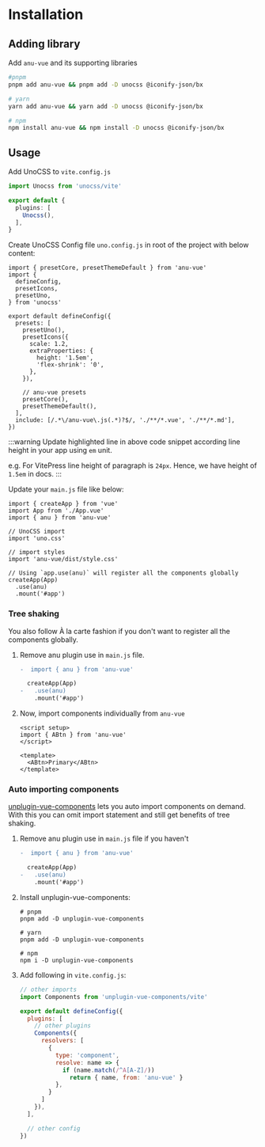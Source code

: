 # Installation

## Adding library

Add `anu-vue` and its supporting libraries

```bash
#pnpm
pnpm add anu-vue && pnpm add -D unocss @iconify-json/bx

# yarn
yarn add anu-vue && yarn add -D unocss @iconify-json/bx

# npm
npm install anu-vue && npm install -D unocss @iconify-json/bx
```

## Usage

Add UnoCSS to `vite.config.js`

```ts
import Unocss from 'unocss/vite'

export default {
  plugins: [
    Unocss(),
  ],
}
```

Create UnoCSS Config file `uno.config.js` in root of the project with below content:

```ts{14}
import { presetCore, presetThemeDefault } from 'anu-vue'
import {
  defineConfig,
  presetIcons,
  presetUno,
} from 'unocss'

export default defineConfig({
  presets: [
    presetUno(),
    presetIcons({
      scale: 1.2,
      extraProperties: {
        height: '1.5em',
        'flex-shrink': '0',
      },
    }),

    // anu-vue presets
    presetCore(),
    presetThemeDefault(),
  ],
  include: [/.*\/anu-vue\.js(.*)?$/, './**/*.vue', './**/*.md'],
})
```

:::warning
Update highlighted line in above code snippet according line height in your app using `em` unit.

e.g. For VitePress line height of paragraph is `24px`. Hence, we have height of `1.5em` in docs.
:::

Update your `main.js` file like below:

```js{3,5-6,8-9,13}
import { createApp } from 'vue'
import App from './App.vue'
import { anu } from 'anu-vue'

// UnoCSS import
import 'uno.css'

// import styles
import 'anu-vue/dist/style.css'

// Using `app.use(anu)` will register all the components globally
createApp(App)
  .use(anu)
  .mount('#app')
```

### Tree shaking

You also follow À la carte fashion if you don't want to register all the components globally.

1. Remove anu plugin use in `main.js` file.

    ```diff
    -  import { anu } from 'anu-vue'

      createApp(App)
    -   .use(anu)
        .mount('#app')
    ```

2. Now, import components individually from `anu-vue`

    ```vue
    <script setup>
    import { ABtn } from 'anu-vue'
    </script>

    <template>
      <ABtn>Primary</ABtn>
    </template>
    ```

### Auto importing components

[unplugin-vue-components](https://github.com/antfu/unplugin-vue-components) lets you auto import components on demand. With this you can omit import statement and still get benefits of tree shaking.

1. Remove anu plugin use in `main.js` file if you haven't

    ```diff
    -  import { anu } from 'anu-vue'

      createApp(App)
    -   .use(anu)
        .mount('#app')
    ```

2. Install unplugin-vue-components:

    ```shell
    # pnpm
    pnpm add -D unplugin-vue-components

    # yarn
    pnpm add -D unplugin-vue-components

    # npm
    npm i -D unplugin-vue-components
    ```

3. Add following in `vite.config.js`:

    ```js
    // other imports
    import Components from 'unplugin-vue-components/vite'

    export default defineConfig({
      plugins: [
        // other plugins
        Components({
          resolvers: [
            {
              type: 'component',
              resolve: name => {
                if (name.match(/^A[A-Z]/))
                  return { name, from: 'anu-vue' }
              },
            }
          ]
        }),
      ],
    
      // other config
    })
    ```
